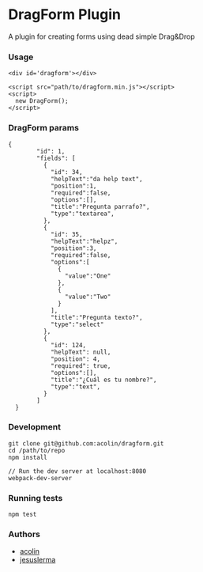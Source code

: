 # DragForm Plugin

A plugin for creating forms using dead simple Drag&Drop

### Usage

```
<div id='dragform'></div>

<script src="path/to/dragform.min.js"></script>
<script>
  new DragForm();
</script>
```

### DragForm params

```
{
        "id": 1,
        "fields": [
          {
            "id": 34,
            "helpText":"da help text",
            "position":1,
            "required":false,
            "options":[],
            "title":"Pregunta parrafo?",
            "type":"textarea",
          },
          {
            "id": 35,
            "helpText":"helpz",
            "position":3,
            "required":false,
            "options":[
              {
                "value":"One"
              },
              {
                "value":"Two"
              }
            ],
            "title":"Pregunta texto?",
            "type":"select"
          },
          {
            "id": 124,
            "helpText": null,
            "position": 4,
            "required": true,
            "options":[],
            "title":"¿Cuál es tu nombre?",
            "type":"text",
          }
        ]
  }
```

### Development

```
git clone git@github.com:acolin/dragform.git
cd /path/to/repo
npm install

// Run the dev server at localhost:8080
webpack-dev-server
```

### Running tests

```
npm test
```

### Authors
* [acolin](https://github.com/acolin)
* [jesuslerma](https://github.com/jesuslerma)

